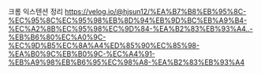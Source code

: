 
크롬 익스텐션 정리
https://velog.io/@hjsun12/%EA%B7%B8%EB%95%8C-%EC%95%8C%EC%95%98%EB%8D%94%EB%9D%BC%EB%A9%B4-%EC%A2%8B%EC%95%98%EC%9D%84-%EA%B2%83%EB%93%A4..-%EB%B6%80%EC%A0%9C-%EC%9D%B5%EC%8A%A4%ED%85%90%EC%85%98-%EA%B0%9C%EB%B0%9C-%EC%A4%91-%EB%A9%98%EB%B6%95%EC%98%A8-%EA%B2%83%EB%93%A4

